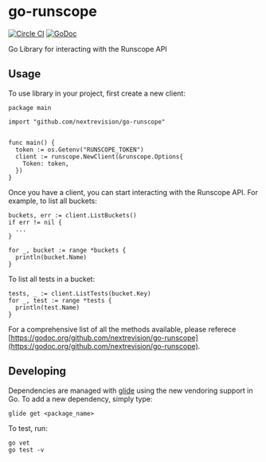 # go-runscope

[![Circle CI](https://circleci.com/gh/nextrevision/go-runscope.svg?style=svg)](https://circleci.com/gh/nextrevision/go-runscope)
[![GoDoc](https://godoc.org/github.com/nextrevision/go-runscope?status.svg)](https://godoc.org/github.com/nextrevision/go-runscope)

Go Library for interacting with the Runscope API

## Usage

To use library in your project, first create a new client:

```
package main

import "github.com/nextrevision/go-runscope"


func main() {
  token := os.Getenv("RUNSCOPE_TOKEN")
  client := runscope.NewClient(&runscope.Options{
    Token: token,
  })
}
```

Once you have a client, you can start interacting with the Runscope API. For example, to list all buckets:

```
buckets, err := client.ListBuckets()
if err != nil {
  ...
}

for _, bucket := range *buckets {
  println(bucket.Name)
}
```

To list all tests in a bucket:

```
tests, _ := client.ListTests(bucket.Key)
for _, test := range *tests {
  println(test.Name)
}
```

For a comprehensive list of all the methods available, please referece [https://godoc.org/github.com/nextrevision/go-runscope](https://godoc.org/github.com/nextrevision/go-runscope).

## Developing

Dependencies are managed with [glide](https://github.com/Masterminds/glide) using the new vendoring support in Go. To add a new dependency, simply type:

```
glide get <package_name>
```

To test, run:

```
go vet
go test -v
```
